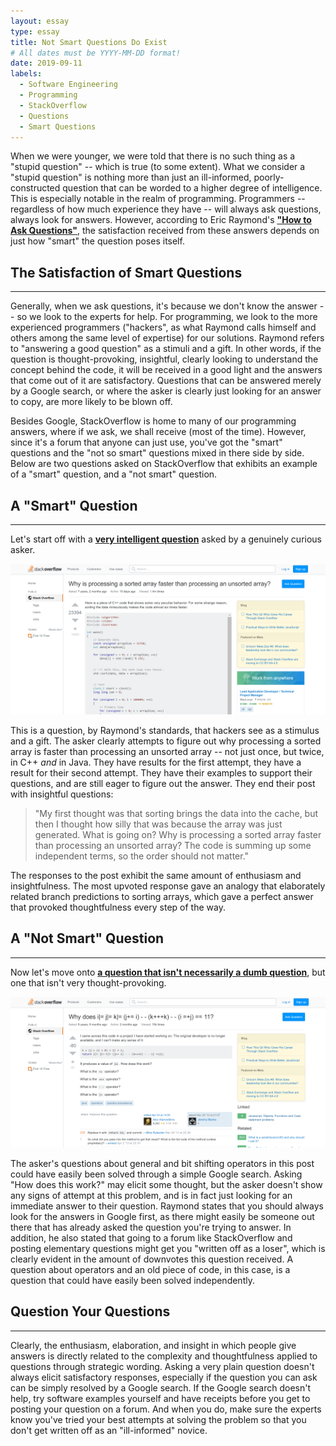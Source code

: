 ```yaml
---
layout: essay
type: essay
title: Not Smart Questions Do Exist
# All dates must be YYYY-MM-DD format!
date: 2019-09-11
labels:
  - Software Engineering
  - Programming
  - StackOverflow
  - Questions
  - Smart Questions
---
```


When we were younger, we were told that there is no such thing as a "stupid question" -- which is true (to some extent). What we 
consider a "stupid question" is nothing more than just an ill-informed, poorly-constructed question that can be worded to a higher degree
of intelligence. This is especially notable in the realm of programming. Programmers -- regardless of how much experience they have --
will always ask questions, always look for answers. However, according to Eric Raymond's **["How to Ask Questions"](http://www.catb.org/esr/faqs/smart-questions.html)**,
the satisfaction received from these answers depends on just how "smart" the question poses itself. 

## The Satisfaction of Smart Questions
-----

Generally, when we ask questions, it's because we don't know the answer -- so we look to the experts for help. For programming,
we look to the more experienced programmers ("hackers", as what Raymond calls himself and others among the same level of expertise) for 
our solutions. Raymond refers to "answering a good question" as a stimuli and a gift. In other words, if the question is 
thought-provoking, insightful, clearly looking to understand the concept behind the code, it will be received in a good light and the
answers that come out of it are satisfactory. Questions that can be answered merely by a Google search, or where the asker is clearly 
just looking for an answer to copy, are more likely to be blown off. 

Besides Google, StackOverflow is home to many of our programming answers, where if we ask, we shall receive (most of the time). However, 
since it's a forum that anyone can just use, you've got the "smart" questions and the "not so smart" questions mixed in there side by 
side. Below are two questions asked on StackOverflow that exhibits an example of a "smart" question, and a "not smart" question. 

## A "Smart" Question
-----
Let's start off with a **[very intelligent question](https://stackoverflow.com/questions/11227809/why-is-processing-a-sorted-array-faster-than-processing-an-unsorted-array/11227902#11227902)** asked by a genuinely curious asker. 

<img class="smart question" src="../images/smart-question.PNG">


This is a question, by Raymond's standards, that hackers see as a stimulus and a gift. The asker clearly attempts to figure out why
processing a sorted array is faster than processing an unsorted array -- not just once, but twice, in C++ *and* in Java. They have 
results for the first attempt, they have a result for their second attempt. They have their examples to support their questions, and 
are still eager to figure out the answer. They end their post with insightful questions:

> "My first thought was that sorting brings the data into the cache, but then I thought how silly that was because the 
> array was just generated.
> What is going on?
> Why is processing a sorted array faster than processing an unsorted array? The code is summing up some independent terms,
> so the order should not matter."

The responses to the post exhibit the same amount of enthusiasm and insightfulness. The most upvoted response gave an analogy that
elaborately related branch predictions to sorting arrays, which gave a perfect answer that provoked thoughtfulness every step of the 
way.

## A "Not Smart" Question
-----

Now let's move onto **[a question that isn't necessarily a dumb question](https://stackoverflow.com/questions/13519990/why-does-i-j-k-j-i-kk-i-j-11)**, but one that isn't very thought-provoking.

<img class="not-smart-question" src="../images/not-smart-question.PNG">

The asker's questions about general and bit shifting operators in this post could have easily been solved through a simple Google 
search. Asking "How does this work?" may elicit some thought, but the asker doesn't show any signs of attempt at this problem, and 
is in fact just looking for an immediate answer to their question. Raymond states that you should always look for the answers in Google 
first, as there might easily be someone out there that has already asked the question you're trying to answer. In addition, he also
stated that going to a forum like StackOverflow and posting elementary questions might get you "written off as a loser", which is
clearly evident in the amount of downvotes this question received. A question about operators and an old piece of code, in this case, 
is a question that could have easily been solved independently.

## Question Your Questions
-----

Clearly, the enthusiasm, elaboration, and insight in which people give answers is directly related to the complexity and
thoughtfulness applied to questions through strategic wording. Asking a very plain question doesn't always elicit 
satisfactory responses, especially if the question you can ask can be simply resolved by a Google search. If the Google search
doesn't help, try software examples yourself and have receipts before you get to posting your question on a forum. And when you
do, make sure the experts know you've tried your best attempts at solving the problem so that you don't get written off as an
"ill-informed" novice. 

